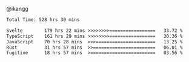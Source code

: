 @ikangg
<!--START_SECTION:waka-->

```txt
Total Time: 528 hrs 30 mins

Svelte        179 hrs 22 mins >>>>>>>>=================   33.72 %
TypeScript    161 hrs 29 mins >>>>>>>>=================   30.36 %
JavaScript    70 hrs 28 mins  >>>======================   13.25 %
Rust          31 hrs 57 mins  >>=======================   06.01 %
fugitive      18 hrs 57 mins  >========================   03.56 %
```

<!--END_SECTION:waka-->

